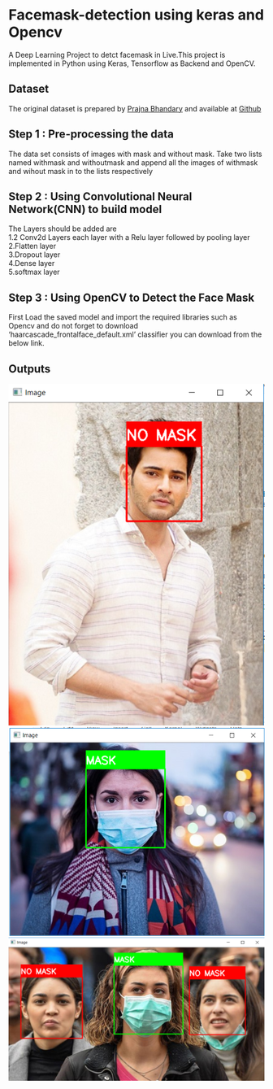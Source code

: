 # Facemask-detection using keras and Opencv 

A Deep Learning Project to detct facemask in Live.This project is implemented in Python using Keras, Tensorflow as Backend and OpenCV.

## Dataset

The original dataset is prepared by [Prajna Bhandary](https://www.linkedin.com/in/prajna-bhandary-0b03a416a/) and available at [Github](https://github.com/prajnasb/observations/tree/master/experiements/data)

## Step 1 : Pre-processing the data
The data set consists of images with mask and without mask. Take two lists named withmask and withoutmask and append all the images of withmask and wihout mask in to the lists respectively
## Step 2 : Using Convolutional Neural Network(CNN) to build model
The Layers should be added are  <br/>
1.2 Conv2d Layers each layer with a Relu layer followed by pooling layer <br/>
2.Flatten layer  <br/>
3.Dropout layer <br/>
4.Dense layer  <br/>
5.softmax layer  <br/>

## Step 3 : Using OpenCV to Detect the Face Mask
First Load the saved model and import the required libraries such as Opencv and do not forget to download ‘haarcascade_frontalface_default.xml’ classifier you can download from the below link.

## Outputs

<img src="https://github.com/Shoyabsyed4m3/FaceMask-Detection/blob/master/Outputs/withoutmask1.PNG" >
<img src="https://github.com/Shoyabsyed4m3/FaceMask-Detection/blob/master/Outputs/withmask1.PNG" >
<img src="https://github.com/Shoyabsyed4m3/FaceMask-Detection/blob/master/Outputs/mask.PNG" >

